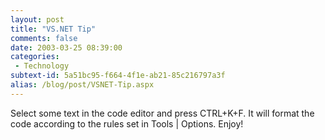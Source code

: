 ```yaml
---
layout: post
title: "VS.NET Tip"
comments: false
date: 2003-03-25 08:39:00
categories:
 - Technology
subtext-id: 5a51bc95-f664-4f1e-ab21-85c216797a3f
alias: /blog/post/VSNET-Tip.aspx
---
```



Select some text in the code editor and press CTRL+K+F. It will format the code according to the rules set in Tools | Options. Enjoy! 

